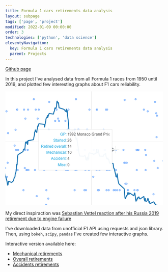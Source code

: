 ```yaml
---
title: Formula 1 cars retirements data analysis
layout: subpage
tags: ['page', 'project']
modified: 2022-01-09 00:00:00
order: 3
technologies: ['python', 'data science']
eleventyNavigation:
  key: Formula 1 cars retirements data analysis
  parent: Projects
---
```

<div class="project-page">
  <a class="hyperlink external" href="https://github.com/wbsth/f1retstat">Github page</a>

  In this project I've analysed data from all Formula 1 races from 1950 until 2019, and plotted few interesting graphs about F1 cars reliability.

  <img src="/images/f1-data-analysis.png"/>

  My direct inspiraction was <a class="hyperlink external" href="https://drivetribe.com/p/bring-back-the-fg-v12-vettel-Lzksx_eGRXKAk6u0hLTYvw?iid=JSIduCH0QsmaohSAsD8ESg">Sebastian Vettel reaction after his Russia 2019 retirement due to engine failure</a>

  I've downloaded data from unofficial F1 API using requests and json library. Then, using <code>bokeh</code>, <code>scipy</code>, <code>pandas</code> I've created few interactive graphs.

  Interactive version available here:
  <ul class="list-disc">
    <li><a class="hyperlink external" href="https://wbsth.github.io/f1retstat/mech.html">Mechanical retirements</a></li>
    <li><a class="hyperlink external" href="https://wbsth.github.io/f1retstat/ov.html">Overall retirements</a></li>
    <li><a class="hyperlink external" href="https://wbsth.github.io/f1retstat/acc.html">Accidents retirements</a></li>
  </ul>



</div>